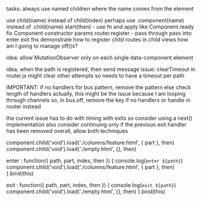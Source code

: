 
tasks:
always use named children
	where the name comes from the element

use child(name) instead of child(index)
perhaps use .component(name) instead of .child(name)
start(then) - use fn and apply like Component.ready
fix Component constructor params
router.register - pass through pass into enter exit fns
demonstrate how to register child routes in child views
	how am I going to manage off()s?

idea: allow MutationObserver only on each single data-component element

idea, when the path is registered, then send message
issue: clearTimeout in router.js might clear other attempts
so needs to have a timeout per path

IMPORTANT: if no handlers for bus pattern, remove the pattern
	else check length of handlers
	actually, this might be the issue because I am looping through channels
	so, in bus.off, remove the key if no handlers
	or handle in router instead
	
the current issue has to do with timing with exits
	so consider using a next() implementation
	also consider continuing only if the previous exit handler has been removed
	overall, allow both techniques
	
component.child('void').load('./columns/feature.html', { part }, then)
component.child('void').load('./empty.html', {}, then)

enter : function({ path, part, index, then }) {
	console.log(`enter ${path}`)
	component.child('void').load('./columns/feature.html', { part }, then)
}.bind(this)

exit : function({ path, part, index, then }) {
	console.log(`exit ${path}`)
	component.child('void').load('./empty.html', {}, then)
}.bind(this)
